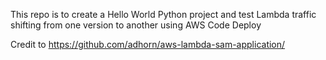 This repo is to create a Hello World Python project and test Lambda traffic shifting from one version to another using AWS Code Deploy


Credit to https://github.com/adhorn/aws-lambda-sam-application/
